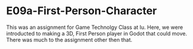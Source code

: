 # E09a-First-Person-Character

This was an assignment for Game Technolgy Class at Iu. Here, we were introducted to making a 3D, First Person player in Godot that could move. There was much to the assignment other then that. 
